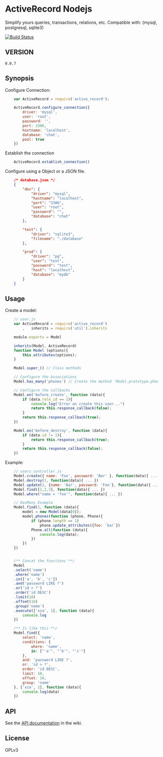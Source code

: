 # ActiveRecord Nodejs

Simplify yours queries, transactions, relations, etc.
Compatible with: (mysql, postgresql, sqlite3)

[![Build Status](https://travis-ci.org/3kg4kR/active_record.svg?branch=master)](https://travis-ci.org/3kg4kR/active_record)

## VERSION

	0.0.7

## Synopsis

Configure Connection:

```js
	var ActiveRecord = require('active_record');

	ActiveRecord.configure_connection({
		driver: 'mysql',
		user: 'root',
		password: '',
		port: 3306,
		hostname: 'localhost',
		database: 'chat',
		pool: true
	})
```

Establish the connection
```js
	ActiveRecord.establish_connection()
```

Configure using a Object or a JSON file.

```json
	/* database.json */
	{
	  	"dev": {
	    	"driver": "mysql",
		    "hostname": "localhost",
		    "port": "3306",
			"user": "root",
		    "password": "",
		    "database": "chat"
	  	},

	  	"test": {
		    "driver": "sqlite3",
		    "filename": "./database"
	  	},

	  	"prod": {
		    "driver": "pg",
		    "user": "test",
		    "password": "test",
		    "host": "localhost",
		    "database": "mydb"
	  	}
	}
```

## Usage

Create a model:

``` js
	// user.js
	var ActiveRecord = require('active_record')
		,	inherits = require('util').inherits

	module.exports = Model

	inherits(Model, ActiveRecord)
	function Model (options){
		this.attributes(options);
	}

	Model.super_() // Class methods

	// Configure the Associations
	Model.has_many('phones') // Create the method `Model.prototype.phones()`

	// Configure the Callbacks
	Model.on('before_create', function (data){
		if (data.role_id == 1){
			console.log("Error on create this user...")
			return this.response_callback(false);
		}
		return this.response_callback(true);
	})

	Model.on('before_destroy', function (data){
		if (data.id != 1){
			return this.response_callback(true);
		}
		return this.response_callback(false);
	})
```

Example:
``` js
	// users_controller.js
	Model.create({ name: 'Foo', password: 'Bar' }, function(data){ ... })
	Model.destroy(1, function(data){ ... })
	Model.update(2, {name: 'Bar', password: 'Foo'}, function(data){ ... })
	Model.find([1,2,3], function(data){ ... })
	Model.where("name = 'foo'", function(data){ ... })

	// HasMany Example
	Model.find(1, function (data){
		model = new Model(data[0]);
		model.phones(function (phone, Phone){
			if (phone.length == 1)
				phone.update_attributes({foo: `bar`})
			Phone.all(function (data){
				console.log(data);
			})
		})
	})


	/** Concat the functions **/
	Model
	.select('name')
	.where('name')
	.in(['a', 'b', 'c'])
	.and('password LIKE ?')
	.or('id > ?')
	.order('id DESC')
	.limit(10)
	.offset(10)
	.group('name')
	.execute(['xza', 1], function (data){
		console.log
	})

	/** Is like this **/
	Model.find({
		select: 'name',
		conditions: {
			where: 'name',
			in: ["'a'", "'b'", "'c'"]
		},
		and: 'password LIKE ?',
		or: 'id > ?',
		order: 'id DESC',
		limit: 10,
		offset: 10,
		group: 'name'
	}, ['xza', 1], function (data){
		console.log(data)
	})
```

## API

See the [API documentation](https://github.com/3kg4kR/active_record/wiki) in the wiki.

## License

GPLv3
